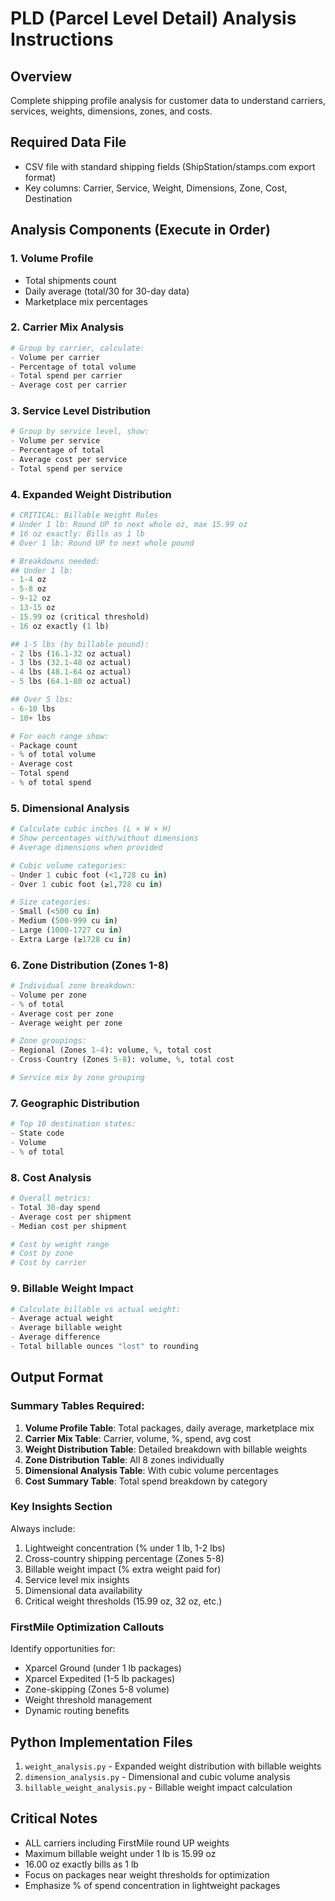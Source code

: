# PLD (Parcel Level Detail) Analysis Instructions

## Overview
Complete shipping profile analysis for customer data to understand carriers, services, weights, dimensions, zones, and costs.

## Required Data File
- CSV file with standard shipping fields (ShipStation/stamps.com export format)
- Key columns: Carrier, Service, Weight, Dimensions, Zone, Cost, Destination

## Analysis Components (Execute in Order)

### 1. Volume Profile
- Total shipments count
- Daily average (total/30 for 30-day data)
- Marketplace mix percentages

### 2. Carrier Mix Analysis
```python
# Group by carrier, calculate:
- Volume per carrier
- Percentage of total volume
- Total spend per carrier
- Average cost per carrier
```

### 3. Service Level Distribution
```python
# Group by service level, show:
- Volume per service
- Percentage of total
- Average cost per service
- Total spend per service
```

### 4. Expanded Weight Distribution
```python
# CRITICAL: Billable Weight Rules
# Under 1 lb: Round UP to next whole oz, max 15.99 oz
# 16 oz exactly: Bills as 1 lb
# Over 1 lb: Round UP to next whole pound

# Breakdowns needed:
## Under 1 lb:
- 1-4 oz
- 5-8 oz  
- 9-12 oz
- 13-15 oz
- 15.99 oz (critical threshold)
- 16 oz exactly (1 lb)

## 1-5 lbs (by billable pound):
- 2 lbs (16.1-32 oz actual)
- 3 lbs (32.1-48 oz actual)
- 4 lbs (48.1-64 oz actual)
- 5 lbs (64.1-80 oz actual)

## Over 5 lbs:
- 6-10 lbs
- 10+ lbs

# For each range show:
- Package count
- % of total volume
- Average cost
- Total spend
- % of total spend
```

### 5. Dimensional Analysis
```python
# Calculate cubic inches (L × W × H)
# Show percentages with/without dimensions
# Average dimensions when provided

# Cubic volume categories:
- Under 1 cubic foot (<1,728 cu in)
- Over 1 cubic foot (≥1,728 cu in)

# Size categories:
- Small (<500 cu in)
- Medium (500-999 cu in)
- Large (1000-1727 cu in)
- Extra Large (≥1728 cu in)
```

### 6. Zone Distribution (Zones 1-8)
```python
# Individual zone breakdown:
- Volume per zone
- % of total
- Average cost per zone
- Average weight per zone

# Zone groupings:
- Regional (Zones 1-4): volume, %, total cost
- Cross-Country (Zones 5-8): volume, %, total cost

# Service mix by zone grouping
```

### 7. Geographic Distribution
```python
# Top 10 destination states:
- State code
- Volume
- % of total
```

### 8. Cost Analysis
```python
# Overall metrics:
- Total 30-day spend
- Average cost per shipment
- Median cost per shipment

# Cost by weight range
# Cost by zone
# Cost by carrier
```

### 9. Billable Weight Impact
```python
# Calculate billable vs actual weight:
- Average actual weight
- Average billable weight  
- Average difference
- Total billable ounces "lost" to rounding
```

## Output Format

### Summary Tables Required:
1. **Volume Profile Table**: Total packages, daily average, marketplace mix
2. **Carrier Mix Table**: Carrier, volume, %, spend, avg cost
3. **Weight Distribution Table**: Detailed breakdown with billable weights
4. **Zone Distribution Table**: All 8 zones individually
5. **Dimensional Analysis Table**: With cubic volume percentages
6. **Cost Summary Table**: Total spend breakdown by category

### Key Insights Section
Always include:
1. Lightweight concentration (% under 1 lb, 1-2 lbs)
2. Cross-country shipping percentage (Zones 5-8)
3. Billable weight impact (% extra weight paid for)
4. Service level mix insights
5. Dimensional data availability
6. Critical weight thresholds (15.99 oz, 32 oz, etc.)

### FirstMile Optimization Callouts
Identify opportunities for:
- Xparcel Ground (under 1 lb packages)
- Xparcel Expedited (1-5 lb packages)  
- Zone-skipping (Zones 5-8 volume)
- Weight threshold management
- Dynamic routing benefits

## Python Implementation Files
1. `weight_analysis.py` - Expanded weight distribution with billable weights
2. `dimension_analysis.py` - Dimensional and cubic volume analysis
3. `billable_weight_analysis.py` - Billable weight impact calculation

## Critical Notes
- ALL carriers including FirstMile round UP weights
- Maximum billable weight under 1 lb is 15.99 oz
- 16.00 oz exactly bills as 1 lb
- Focus on packages near weight thresholds for optimization
- Emphasize % of spend concentration in lightweight packages